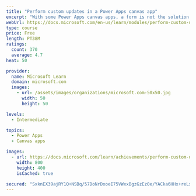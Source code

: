```yaml
---
title: "Perform custom updates in a Power Apps canvas app"
excerpt: "With some Power Apps canvas apps, a form is not the solution.  This module will focus on how to perform custom updates when your data is not in a form."
webUrl: https://docs.microsoft.com/en-us/learn/modules/perform-custom-updates-powerapps-canvas-app/
type: course
price: Free
length: PT38M
ratings:
  count: 370
  average: 4.7
heat: 50

provider:
  name: Microsoft Learn
  domain: microsoft.com
  images:
    - url: /assets/images/organizations/microsoft.com-50x50.jpg
      width: 50
      height: 50

levels:
  - Intermediate

topics:
  - Power Apps
  - Canvas apps

images:
  - url: https://docs.microsoft.com/learn/achievements/perform-custom-updates-social.png
    width: 800
    height: 400
    isCached: true

secured: "SxknEX39ajRY1Q+NSBq/57DoNrDxoeI75VWxxBgzGzEz0e/YACka6HHx+reLx7CG8FMU+MqZYCdkde1oG59ATlMeecG+qj1q+UgQgQBO4r+/rCKHC5D5ipSoRsaYvoTsVi4KuaXeHrhjQ7tQe5FuWL+ePZACJrMrbJYXqSZqIsJWmaen1Syh9oxFl5mp14F0iZM9JPTWKDIiuclnTSL/EAppSI5oQlhref+mk153bVpCuJ82Ew3CE6SO2Sanu33N6z+5hpdpXfPACJnng70VoKMVemmFLhj0/EpSnhXNaxl7oa7BalrCuyrifaa9Ve6WkKF5ApTbisL0/CF4NUlOTsNG9+T/FOTOr3at8QahW9M185Kupua2ApLsKPf/CsqaukoAiMdi+me/MsGYEGgvXC/str4F3Q5SzvFg0m3tySI=;ZTKeBMfTs7ta0dZ/fVUQtw=="
---
```


